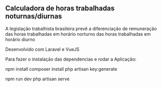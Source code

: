 ## Calculadora de horas trabalhadas noturnas/diurnas

A legislação trabalhista brasileira prevê a diferenciação de remuneração das horas trabalhadas em horário norturno das horas trabalhadas em horário diurno

Desenvolvido com Laravel e VueJS


Para fazer o instalação das dependencias e rodar a Aplicação:

npm install
composer install
php artisan key:generate

npm run dev
php artisan serve
